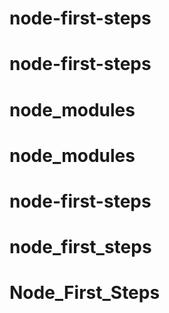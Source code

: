 # node-first-steps
# node-first-steps
# node_modules
# node_modules
# node-first-steps
# node_first_steps
# Node_First_Steps
